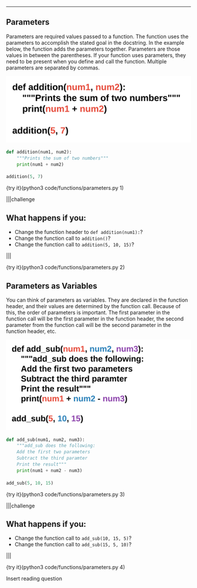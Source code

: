 ----------

## Parameters

Parameters are required values passed to a function. The function uses the parameters to accomplish the stated goal in the docstring. In the example below, the function adds the parameters together. Parameters are those values in between the parentheses. If your function uses parameters, they need to be present when you define and call the function. Multiple parameters are separated by commas.

![Parameters](.guides/images/parameters.png)

```python
def addition(num1, num2):
    """Prints the sum of two numbers"""
    print(num1 + num2)

addition(5, 7)
```

{try it}(python3 code/functions/parameters.py 1)

|||challenge
## What happens if you:
* Change the function header to `def addition(num1):`?
* Change the function call to `addition()`?
* Change the function call to `addition(5, 10, 15)`?

|||

{try it}(python3 code/functions/parameters.py 2)

## Parameters as Variables

You can think of parameters as variables. They are declared in the function header, and their values are determined by the function call. Because of this, the order of parameters is important. The first parameter in the function call will be the first parameter in the function header, the second parameter from the function call will be the second parameter in the function header, etc.

![Parameter Order](.guides/images/parameter-order.png)

```python
def add_sub(num1, num2, num3):
    """add_sub does the following:
    Add the first two parameters
    Subtract the third paramter
    Print the result"""
    print(num1 + num2 - num3)

add_sub(5, 10, 15)
```

{try it}(python3 code/functions/parameters.py 3)

|||challenge
## What happens if you:
* Change the function call to `add_sub(10, 15, 5)`?
* Change the function call to `add_sub(15, 5, 10)`?

|||

{try it}(python3 code/functions/parameters.py 4)

Insert reading question
